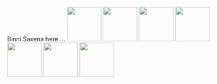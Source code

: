
Binni Saxena here....
<a href="https://nodejs.org/en/docs/"><img src="https://onepatch.com/wp-content/uploads/2020/03/NODEJS_CIRCLE.gif" width="80"/></a>
<a href="https://nodejs.org/en/docs/"><img src="https://user-images.githubusercontent.com/1560278/27637937-cb4b9b24-5c11-11e7-949b-15c1e4cdb53c.gif" width="80"/></a>
<a href="https://nodejs.org/en/docs/"><img src="https://onepatch.com/wp-content/uploads/2020/03/CSS_CIRCLE.gif" width="80"/></a>
<a href="https://nodejs.org/en/docs/"><img src="https://media3.giphy.com/media/XAxylRMCdpbEWUAvr8/giphy.gif?cid=6c09b952phtpxuk4fvu40wvpiv9c9ar18pvmx2tusrz1s1dw&rid=giphy.gif&ct=s" width="80"/></a>
<a href="https://nodejs.org/en/docs/"><img src="https://onepatch.com/wp-content/uploads/2020/03/JAVASCRIPT_CIRCLE_NEW.gif" width="80"/></a>
<a href="https://nodejs.org/en/docs/"><img src="https://docs.nestjs.com/assets/logo-small.svg" width="80"/></a>
<a href="https://nodejs.org/en/docs/"><img src="https://upload.wikimedia.org/wikipedia/commons/thumb/9/91/Octicons-mark-github.svg/1200px-Octicons-mark-github.svg.png" width="80"/></a>

  

